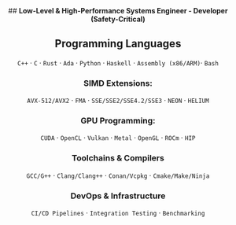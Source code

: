 <div align="center">
## <b> Low-Level & High-Performance Systems Engineer - Developer (Safety-Critical)</b>  

 ## **Programming Languages** 
`C++` · `C` · `Rust` · `Ada` · `Python` · `Haskell` · `Assembly (x86/ARM)`· `Bash` 

 ### **SIMD Extensions:**  
  `AVX-512/AVX2` · `FMA` · `SSE/SSE2/SSE4.2/SSE3` · `NEON` · `HELIUM` 
  
 ### **GPU Programming:**  
  `CUDA` · `OpenCL` · `Vulkan` · `Metal` · `OpenGL` · `ROCm` · `HIP`  

 ### **Toolchains & Compilers**  
`GCC/G++` · `Clang/Clang++` · `Conan/Vcpkg` · `Cmake/Make/Ninja`  

 ###  **DevOps & Infrastructure**  
`CI/CD Pipelines` · `Integration Testing` · `Benchmarking`  

</div>
